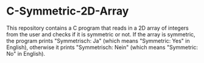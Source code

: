 # C-Symmetric-2D-Array
This repository contains a C program that reads in a 2D array of integers from the user and checks if it is symmetric or not. If the array is symmetric, the program prints "Symmetrisch: Ja" (which means "Symmetric: Yes" in English), otherwise it prints "Symmetrisch: Nein" (which means "Symmetric: No" in English).
